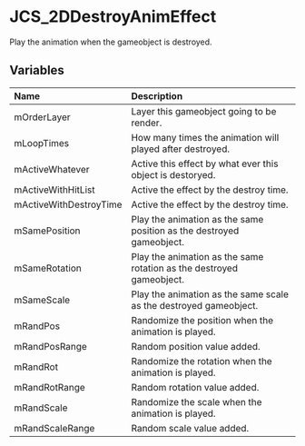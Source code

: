# JCS_2DDestroyAnimEffect

Play the animation when the gameobject is destroyed.

## Variables

| Name                   | Description                                                          |
|:-----------------------|:---------------------------------------------------------------------|
| mOrderLayer            | Layer this gameobject going to be render.                            |
| mLoopTimes             | How many times the animation will played after destroyed.            |
| mActiveWhatever        | Active this effect by what ever this object is destoryed.            |
| mActiveWithHitList     | Active the effect by the destroy time.                               |
| mActiveWithDestroyTime | Active the effect by the destroy time.                               |
| mSamePosition          | Play the animation as the same position as the destroyed gameobject. |
| mSameRotation          | Play the animation as the same rotation as the destroyed gameobject. |
| mSameScale             | Play the animation as the same scale as the destroyed gameobject.    |
| mRandPos               | Randomize the position when the animation is played.                 |
| mRandPosRange          | Random position value added.                                         |
| mRandRot               | Randomize the rotation when the animation is played.                 |
| mRandRotRange          | Random rotation value added.                                         |
| mRandScale             | Randomize the scale when the animation is played.                    |
| mRandScaleRange        | Random scale value added.                                            |
